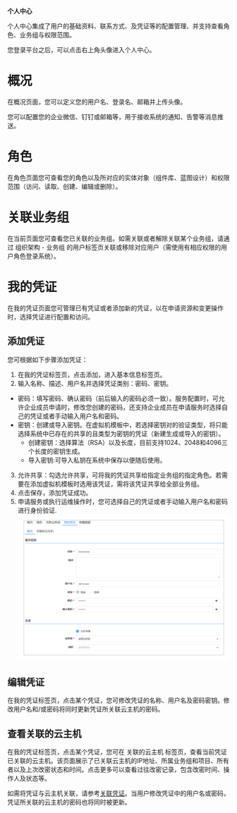 


**个人中心**


个人中心集成了用户的基础资料、联系方式、及凭证等的配置管理、并支持查看角色、业务组与权限范围。

您登录平台之后，可以点击右上角头像进入个人中心。


# 概况

在概况页面，您可以定义您的用户名、登录名、邮箱并上传头像。

您可以配置您的企业微信、钉钉或邮箱等，用于接收系统的通知、告警等消息推送。


# 角色

在角色页面您可查看您的角色以及所对应的实体对象（组件库、蓝图设计）和权限范围（访问、读取、创建、编辑或删除）。

# 关联业务组

在当前页面您可查看您已关联的业务组。如需关联或者解除关联某个业务组，请通过 组织架构 - 业务组 的用户标签页关联或移除对应用户（需使用有相应权限的用户角色登录系统）。

# 我的凭证

在我的凭证页面您可管理已有凭证或者添加新的凭证，以在申请资源和变更操作时，选择凭证进行配置和访问。

## 添加凭证

您可根据如下步骤添加凭证：

1. 在我的凭证标签页，点击添加，进入基本信息标签页。
2. 输入名称、描述、用户名并选择凭证类别：密码、密钥。
  + 密码：填写密码、确认密码（前后输入的密码必须一致）。服务配置时，可允许企业成员申请时，修改您创建的密码，还支持企业成员在申请服务时选择自己的凭证或者手动输入用户名和密码。
  + 密钥：创建或导入密钥。在虚拟机模板中，若选择密钥对的验证类型，将只能选择系统中已存在的共享的且类型为密钥的凭证（新建生成或导入的密钥）。
    - 创建密钥：选择算法（RSA）以及长度，目前支持1024、2048和4096三个长度的密钥生成。
    - 导入密钥:可导入私钥在系统中保存以便随后使用。
3. 允许共享：勾选允许共享，可将我的凭证共享给指定业务组的指定角色。若需要在添加虚拟机模板时选用该凭证，需将该凭证共享给全部业务组。
4. 点击保存，添加凭证成功。
5. 申请服务或执行运维操作时，您可选择自己的凭证或者手动输入用户名和密码进行身份验证.
![我的凭证](../../picture/Admin/我的凭证.png)

## 编辑凭证

在我的凭证标签页，点击某个凭证，您可修改凭证的名称、用户名及密码密钥。修改用户名和/或密码将同时更新凭证所关联云主机的密码。

## 查看关联的云主机

在我的凭证标签页，点击某个凭证，您可在 关联的云主机 标签页，查看当前凭证已关联的云主机。该页面展示了已关联云主机的IP地址、所属业务组和项目、所有者以及上次改密状态和时间。点击更多可以查看过往改密记录，包含改密时间、操作人及状态等。

如需将凭证与云主机关联，请参考[关联凭证](https://cloudchef.github.io/doc/AdminDoc/14我的部署/云主机.html#关联凭证)。当用户修改凭证中的用户名或密码，凭证所关联的云主机的密码也将同时被更新。